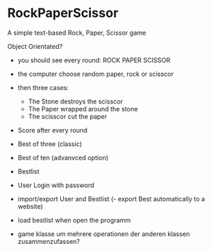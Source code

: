 # RockPaperScissor
A simple text-based Rock, Paper, Scissor game

Object Orientated? 
- you should see every round: ROCK PAPER SCISSOR 
- the computer choose random paper, rock or scisscor
- then three cases:
    - The Stone destroys the scisscor
    - The Paper wrapped around the stone
    - The scisscor cut the paper
- Score after every round
- Best of three (classic) 
- Best of ten (advanvced option) 
- Bestlist
- User Login with password
- import/export User and Bestlist
(- export Best automatically to a website) 
- load bestlist when open the programm

- game klasse um mehrere operationen der anderen klassen zusammenzufassen?
